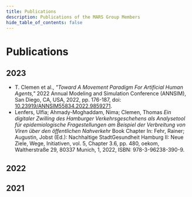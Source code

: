 ```yaml
---
title: Publications
description: Publications of the MARS Group Members
hide_table_of_contents: false
---
```



# Publications

## 2023

- T. Clemen et al., *"Toward A Movement Paradigm For Artificial Human Agents,"* 2022 Annual Modeling and Simulation Conference (ANNSIM), San Diego, CA, USA, 2022, pp. 176-187, doi: [10.23919/ANNSIM55834.2022.9859271](https://doi.org/10.23919/ANNSIM55834.2022.9859271).
- Lenfers, Ulfia; Ahmady-Moghaddam, Nima; Clemen, Thomas *Ein digitaler Zwilling des Hamburger Verkehrsgeschehens als Analysetool für epidemiologische Fragestellungen am Beispiel der Verbreitung von Viren über den öffentlichen Nahverkehr* Book Chapter In: Fehr, Rainer; Augustin, Jobst (Ed.): Nachhaltige StadtGesundheit Hamburg II: Neue Ziele, Wege, Initiativen, vol. 5, Chapter 3.6, pp. 480, oekom, Waltherstraße 29, 80337 Munich, 1, 2022, ISBN: 978-3-96238-390-9.



## 2022

## 2021